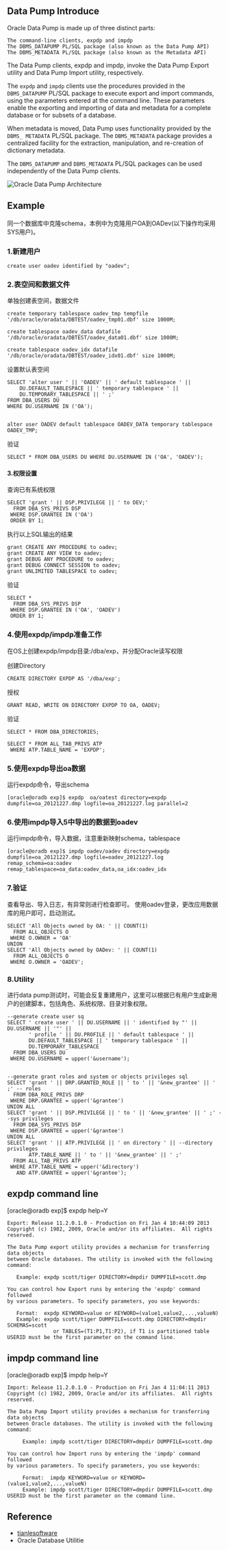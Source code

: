 ## Data Pump Introduce

Oracle Data Pump is made up of three distinct parts:

	The command-line clients, expdp and impdp
	The DBMS_DATAPUMP PL/SQL package (also known as the Data Pump API)
	The DBMS_METADATA PL/SQL package (also known as the Metadata API)

The Data Pump clients, expdp and impdp, invoke the Data Pump Export utility and 
Data Pump Import utility, respectively.

The `expdp` and `impdp` clients use the procedures provided in the `DBMS_DATAPUMP`
PL/SQL package to execute export and import commands, using the parameters 
entered at the command line. These parameters enable the exporting and importing of data and metadata for a complete database or for subsets of a database.

When metadata is moved, Data Pump uses functionality provided by the `DBMS_
METADATA` PL/SQL package. The `DBMS_METADATA` package provides a centralized 
facility for the extraction, manipulation, and re-creation of dictionary metadata.

The `DBMS_DATAPUMP`  and `DBMS_METADATA` PL/SQL packages can be used 
independently of the Data Pump clients.


![Oracle Data Pump Architecture](http://docs.oracle.com/cd/E11882_01/server.112/e10713/img/cncpt261.gif)


## Example

同一个数据库中克隆schema，本例中为克隆用户OA到OADev(以下操作均采用SYS用户)。

### 1.新建用户
	
	create user oadev identified by "oadev";

### 2.表空间和数据文件

单独创建表空间，数据文件

	create temporary tablespace oadev_tmp tempfile '/db/oracle/oradata/DBTEST/oadev_tmp01.dbf' size 1000M;
	
	create tablespace oadev_data datafile '/db/oracle/oradata/DBTEST/oadev_data01.dbf' size 1000M;

	create tablespace oadev_idx datafile '/db/oracle/oradata/DBTEST/oadev_idx01.dbf' size 1000M;

设置默认表空间


	SELECT 'alter user ' || 'OADEV' || ' default tablespace ' ||
		DU.DEFAULT_TABLESPACE || ' temporary tablespace ' ||
		DU.TEMPORARY_TABLESPACE || ' ;'
	FROM DBA_USERS DU
	WHERE DU.USERNAME IN ('OA');

	
	alter user OADEV default tablespace OADEV_DATA temporary tablespace OADEV_TMP;

验证
	
	SELECT * FROM DBA_USERS DU WHERE DU.USERNAME IN ('OA', 'OADEV');

#### 3.权限设置

查询已有系统权限

	SELECT 'grant ' || DSP.PRIVILEGE || ' to DEV;'
	  FROM DBA_SYS_PRIVS DSP
	 WHERE DSP.GRANTEE IN ('OA')
	 ORDER BY 1;

执行以上SQL输出的结果

	grant CREATE ANY PROCEDURE to oadev;
	grant CREATE ANY VIEW to oadev;
	grant DEBUG ANY PROCEDURE to oadev;
	grant DEBUG CONNECT SESSION to oadev;
	grant UNLIMITED TABLESPACE to oadev;

验证

	SELECT *
	  FROM DBA_SYS_PRIVS DSP
	 WHERE DSP.GRANTEE IN ('OA', 'OADEV')
	 ORDER BY 1;

### 4.使用expdp/impdp准备工作

在OS上创建expdp/impdp目录:/dba/exp，并分配Oracle读写权限

创建Directory

	CREATE DIRECTORY EXPDP AS '/dba/exp';

授权
	
	GRANT READ, WRITE ON DIRECTORY EXPDP TO OA, OADEV;

验证
	
	SELECT * FROM DBA_DIRECTORIES;
	
	SELECT * FROM ALL_TAB_PRIVS ATP
	 WHERE ATP.TABLE_NAME = 'EXPDP';

### 5.使用expdp导出oa数据

运行expdp命令，导出schema

	[oracle@oradb exp]$ expdp  oa/oatest directory=expdp dumpfile=oa_20121227.dmp logfile=oa_20121227.log parallel=2

### 6.使用impdp导入5中导出的数据到oadev

运行impdp命令，导入数据，注意重新映射schema，tablespace

	[oracle@oradb exp]$ impdp oadev/oadev directory=expdp dumpfile=oa_20121227.dmp logfile=oadev_20121227.log remap_schema=oa:oadev remap_tablespace=oa_data:oadev_data,oa_idx:oadev_idx

### 7.验证

查看导出、导入日志，有异常则进行检查即可。
使用oadev登录，更改应用数据库的用户即可，启动测试。

	SELECT 'All Objects owned by OA: ' || COUNT(1)
	  FROM ALL_OBJECTS O
	 WHERE O.OWNER = 'OA'
	UNION
	SELECT 'All Objects owned by OADev: ' || COUNT(1)
	  FROM ALL_OBJECTS O
	 WHERE O.OWNER = 'OADEV';


### 8.Utility

进行data pump测试时，可能会反复重建用户，这里可以根据已有用户生成新用户的创建脚本，包括角色、系统权限、目录对象权限。

	--generate create user sq
	SELECT ' create user ' || DU.USERNAME || ' identified by "' || DU.USERNAME || '"' ||
	       ' profile ' || DU.PROFILE || ' default tablespace ' ||
	       DU.DEFAULT_TABLESPACE || ' temporary tablespace ' ||
	       DU.TEMPORARY_TABLESPACE
	  FROM DBA_USERS DU
	 WHERE DU.USERNAME = upper('&username');


	--generate grant roles and system or objects privileges sql
	SELECT 'grant ' || DRP.GRANTED_ROLE || ' to ' || '&new_grantee' || ' ;' -- roles
	  FROM DBA_ROLE_PRIVS DRP
	 WHERE DRP.GRANTEE = upper('&grantee')
	UNION ALL
	SELECT 'grant ' || DSP.PRIVILEGE || ' to ' || '&new_grantee' || ' ;' --sys privileges
	  FROM DBA_SYS_PRIVS DSP
	 WHERE DSP.GRANTEE = upper('&grantee')
	UNION ALL
	SELECT 'grant ' || ATP.PRIVILEGE || ' on directory ' || --directory privileges
	       ATP.TABLE_NAME || ' to ' || '&new_grantee' || ' ;'
	  FROM ALL_TAB_PRIVS ATP
	 WHERE ATP.TABLE_NAME = upper('&directory')
	   AND ATP.GRANTEE = upper('&grantee');

## expdp command line

[oracle@oradb exp]$ expdp help=Y
	
	Export: Release 11.2.0.1.0 - Production on Fri Jan 4 10:44:09 2013
	Copyright (c) 1982, 2009, Oracle and/or its affiliates.  All rights reserved.
	
	The Data Pump export utility provides a mechanism for transferring data objects
	between Oracle databases. The utility is invoked with the following command:
	
	   Example: expdp scott/tiger DIRECTORY=dmpdir DUMPFILE=scott.dmp
	
	You can control how Export runs by entering the 'expdp' command followed
	by various parameters. To specify parameters, you use keywords:
	
	   Format:  expdp KEYWORD=value or KEYWORD=(value1,value2,...,valueN)
	   Example: expdp scott/tiger DUMPFILE=scott.dmp DIRECTORY=dmpdir SCHEMAS=scott
	               or TABLES=(T1:P1,T1:P2), if T1 is partitioned table
	USERID must be the first parameter on the command line.

## impdp command line

[oracle@oradb exp]$ impdp help=Y

	Import: Release 11.2.0.1.0 - Production on Fri Jan 4 11:04:11 2013
	Copyright (c) 1982, 2009, Oracle and/or its affiliates.  All rights reserved.
	
	The Data Pump Import utility provides a mechanism for transferring data objects
	between Oracle databases. The utility is invoked with the following command:
	
	     Example: impdp scott/tiger DIRECTORY=dmpdir DUMPFILE=scott.dmp
	
	You can control how Import runs by entering the 'impdp' command followed
	by various parameters. To specify parameters, you use keywords:
	
	     Format:  impdp KEYWORD=value or KEYWORD=(value1,value2,...,valueN)
	     Example: impdp scott/tiger DIRECTORY=dmpdir DUMPFILE=scott.dmp
	USERID must be the first parameter on the command line.

## Reference

* [tianlesoftware](http://blog.csdn.net/tianlesoftware/article/details/4674224)
* Oracle Database Utilitie
